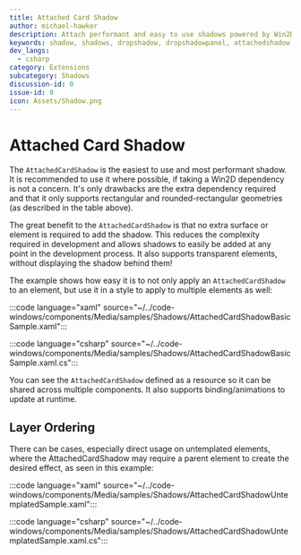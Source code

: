```yaml
---
title: Attached Card Shadow
author: michael-hawker
description: Attach performant and easy to use shadows powered by Win2D.
keywords: shadow, shadows, dropshadow, dropshadowpanel, attachedshadow, attacheddropshadow, attachedcardshadow
dev_langs:
  - csharp
category: Extensions
subcategory: Shadows
discussion-id: 0
issue-id: 0
icon: Assets/Shadow.png
---
```


# Attached Card Shadow

The `AttachedCardShadow` is the easiest to use and most performant shadow. It is recommended to use it where possible, if taking a Win2D dependency is not a concern. It's only drawbacks are the extra dependency required and that it only supports rectangular and rounded-rectangular geometries (as described in the table above).

The great benefit to the `AttachedCardShadow` is that no extra surface or element is required to add the shadow. This reduces the complexity required in development and allows shadows to easily be added at any point in the development process. It also supports transparent elements, without displaying the shadow behind them!

The example shows how easy it is to not only apply an `AttachedCardShadow` to an element, but use it in a style to apply to multiple elements as well:

:::code language="xaml" source="~/../code-windows/components/Media/samples/Shadows/AttachedCardShadowBasicSample.xaml":::

:::code language="csharp" source="~/../code-windows/components/Media/samples/Shadows/AttachedCardShadowBasicSample.xaml.cs":::

You can see the `AttachedCardShadow` defined as a resource so it can be shared across multiple components. It also supports binding/animations to update at runtime.

## Layer Ordering

There can be cases, especially direct usage on untemplated elements, where the AttachedCardShadow may require a parent element to create the desired effect, as seen in this example:

:::code language="xaml" source="~/../code-windows/components/Media/samples/Shadows/AttachedCardShadowUntemplatedSample.xaml":::

:::code language="csharp" source="~/../code-windows/components/Media/samples/Shadows/AttachedCardShadowUntemplatedSample.xaml.cs":::


